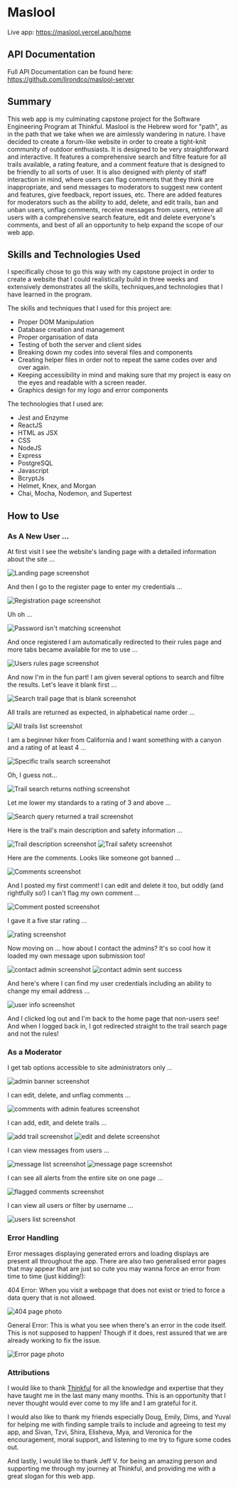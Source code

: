 # Maslool

Live app: https://maslool.vercel.app/home

## API Documentation

Full API Documentation can be found here: https://github.com/lirondco/maslool-server

## Summary

This web app is my culminating capstone project for the Software Engineering Program at Thinkful. Maslool is the Hebrew word for "path", as in the path that we take when we are aimlessly wandering in nature. I have decided to create a forum-like website in order to create a tight-knit community of outdoor enthusiasts. It is designed to be very straightforward and interactive. It features a comprehensive search and filtre feature for all trails available, a rating feature, and a comment feature that is designed to be friendly to all sorts of user. It is also designed with plenty of staff interaction in mind, where users can flag comments that they think are inappropriate, and send messages to moderators to suggest new content and features, give feedback, report issues, etc. There are added features for moderators such as the ability to add, delete, and edit trails, ban and unban users, unflag comments, receive messages from users, retrieve all users with a comprehensive search feature, edit and delete everyone's comments, and best of all an opportunity to help expand the scope of our web app.

## Skills and Technologies Used

I specifically chose to go this way with my capstone project in order to create a website that I could realistically build in three weeks and extensively demonstrates all the skills, techniques,and technologies that I have learned in the program.

The skills and techniques that I used for this project are:
* Proper DOM Manipulation
* Database creation and management
* Proper organisation of data
* Testing of both the server and client sides
* Breaking down my codes into several files and components
* Creating helper files in order not to repeat the same codes over and over again.
* Keeping accessibility in mind and making sure that my project is easy on the eyes and readable with a screen reader.
* Graphics design for my logo and error components

The technologies that I used are:
* Jest and Enzyme
* ReactJS
* HTML as JSX
* CSS
* NodeJS
* Express
* PostgreSQL
* Javascript
* BcryptJs
* Helmet, Knex, and Morgan
* Chai, Mocha, Nodemon, and Supertest

## How to Use

### As A New User ... 

At first visit I see the website's landing page with a detailed information about the site ...

![Landing page screenshot](/screenshots/home.png "Landing Page")

And then I go to the register page to enter my credentials ... 

![Registration page screenshot](/screenshots/register.png "Registration Page")

Uh oh ... 

![Password isn't matching screenshot](/screenshots/passwordmatch.png "Password not matching")

And once registered I am automatically redirected to their rules page and more tabs became available for me to use ...

![Users rules page screenshot](/screenshots/welcomeuser.png "User welcome and rules page")

And now I'm in the fun part! I am given several options to search and filtre the results. Let's leave it blank first ...

![Search trail page that is blank screenshot](/screenshots/blanksearchtrail.png "Black search form on trails page")

All trails are returned as expected, in alphabetical name order ...

![All trails list screenshot](/screenshots/alltrails.png "All trails list")

I am a beginner hiker from California and I want something with a canyon and a rating of at least 4 ...

![Specific trails search screenshot](/screenshots/searchtrail.png "Searching with specific criteria")

Oh, I guess not... 

![Trail search returns nothing screenshot ](/screenshots/trailnotfound.png "Search result returned empty")

Let me lower my standards to a rating of 3 and above ... 

![Search query returned a trail screenshot](/screenshots/searchreturn.png "Trail search returned a trail")

Here is the trail's main description and safety information ...

![Trail description screenshot](/screenshots/trailmain.png "Trail description page")
![Trail safety screenshot](/screenshots/trailsafety.png "Trail safety page")

Here are the comments. Looks like someone got banned ... 

![Comments screenshot](/screenshots/comments.png "Comments page")

And I posted my first comment! I can edit and delete it too, but oddly (and rightfully so!) I can't flag my own comment ... 

![Comment posted screenshot](/screenshots/postcomment.png "User posted a comment")

I gave it a five star rating ...

![rating screenshot](/screenshots/rating.png "User gave a rating")

Now moving on ... how about I contact the admins? It's so cool how it loaded my own message upon submission too!

![contact admin screenshot](/screenshots/contactadmin.png, "User is writing to admins")
![contact admin sent success](/screenshots/contactadmin.png "User has written to admins")

And here's where I can find my user credentials including an ability to change my email address ...

![user info screenshot](/screenshots/userinfo.png "User info page with user's details")

And I clicked log out and I'm back to the home page that non-users see! And when I logged back in, I got redirected straight to the trail search page and not the rules!

 ### As a Moderator

 I get tab options accessible to site administrators only ...

 ![admin banner screenshot](/screenshots/adminnavs.png "Admin's header with all links")

 I can edit, delete, and unflag comments ... 

 ![comments with admin features screenshot](/screenshots/admincomment.png "Comment but with admin features")

I can add, edit, and delete trails ... 

![add trail screenshot](/screenshots/addtrail.png "Add trail page")
![edit and delete screenshot](/screenshots/edittrail.png "Edit trail landing page")

I can view messages from users ... 

![message list screenshot](/screenshots/messagelist.png "Viewing all messages page")
![message page screenshot](/screenshots/messagepage.png "Viewing a page showing the entirety of just one message")

I can see all alerts from the entire site on one page ...

![flagged comments screenshot](/screenshots/flaggedcomments.png "Viewing all flagged comments")

I can view all users or filter by username ...

![users list screenshot](/screenshots/userslist.png "Users list page showing all users" )

### Error Handling

Error messages displaying generated errors and loading displays are present all throughout the app. There are also two generalised error pages that may appear that are just so cute you may wanna force an error from time to time (just kidding!):

404 Error: When you visit a webpage that does not exist or tried to force a data query that is not allowed. 

![404 page photo](/screenshots/DANGER.png "error page when page is not found")

General Error: This is what you see when there's an error in the code itself. This is not supposed to happen! Though if it does, rest assured that we are already working to fix the issue. 

![Error page photo](/screenshots/error.png "error page when there's a site error")

### Attributions

I would like to thank [Thinkful](https://www.thinkful.com) for all the knowledge and expertise that they have taught me in the last many many months. This is an opportunity that I never thought would ever come to my life and I am grateful for it.

I would also like to thank my friends especially Doug, Emily, Dims, and Yuval for helping me with finding sample trails to include and agreeing to test my app, and Sivan, Tzvi, Shira, Elisheva, Mya, and Veronica for the encouragement, moral support, and listening to me try to figure some codes out.

And lastly, I would like to thank Jeff V. for being an amazing person and supporting me through my journey at Thinkful, and providing me with a great slogan for this web app. 